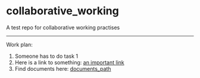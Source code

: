 # collaborative_working
A test repo for collaborative working practises

------------------------------

Work plan:

1) Someone has to do task 1
2) Here is a link to something: [an important link](https://www.youtube.com/watch?v=dQw4w9WgXcQ)
3) Find documents here: [documents_path]

[documents_path]:./docs/

